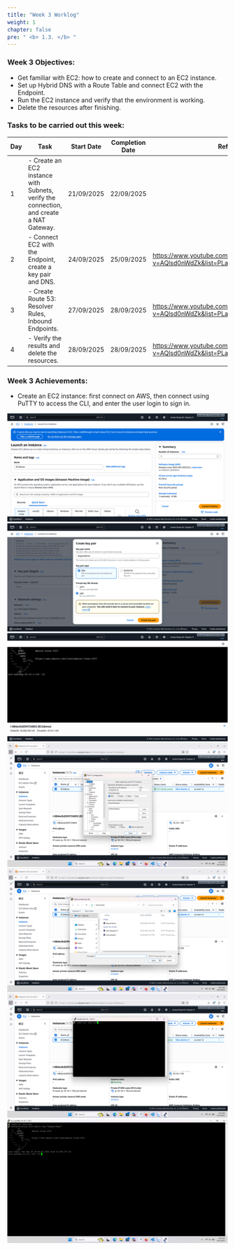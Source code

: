 ```yaml
---
title: "Week 3 Worklog"
weight: 1
chapter: false
pre: " <b> 1.3. </b> "
---
```


### Week 3 Objectives:

- Get familiar with EC2: how to create and connect to an EC2 instance.
- Set up Hybrid DNS with a Route Table and connect EC2 with the Endpoint.
- Run the EC2 instance and verify that the environment is working.
- Delete the resources after finishing.

### Tasks to be carried out this week:

| Day | Task                                                                                    | Start Date | Completion Date | Reference Material                                                                    |
| --- | --------------------------------------------------------------------------------------- | ---------- | --------------- | ------------------------------------------------------------------------------------- |
| 1   | - Create an EC2 instance with Subnets, verify the connection, and create a NAT Gateway. | 21/09/2025 | 22/09/2025      |
| 2   | - Connect EC2 with the Endpoint, create a key pair and DNS.                             | 24/09/2025 | 25/09/2025      | <https://www.youtube.com/watch?v=AQlsd0nWdZk&list=PLahN4TLWtox2a3vElknwzU_urND8hLn1i> |
| 3   | - Create Route 53: Resolver Rules, Inbound Endpoints.                                   | 27/09/2025 | 28/09/2025      | <https://www.youtube.com/watch?v=AQlsd0nWdZk&list=PLahN4TLWtox2a3vElknwzU_urND8hLn1i> |
| 4   | - Verify the results and delete the resources.                                          | 28/09/2025 | 28/09/2025      | <https://www.youtube.com/watch?v=AQlsd0nWdZk&list=PLahN4TLWtox2a3vElknwzU_urND8hLn1i> |

### Week 3 Achievements:

- Create an EC2 instance: first connect on AWS, then connect using PuTTY to access the CLI, and enter the user login to sign in.

![anh](/static/images/b1.png)
![anh](/static/images/b2.png)
![anh](/static/images/b3.png)
![anh](/static/images/b4.png)
![anh](/static/images/b5.png)
![anh](/static/images/b6.png)
![anh](/static/images/b7.png)
